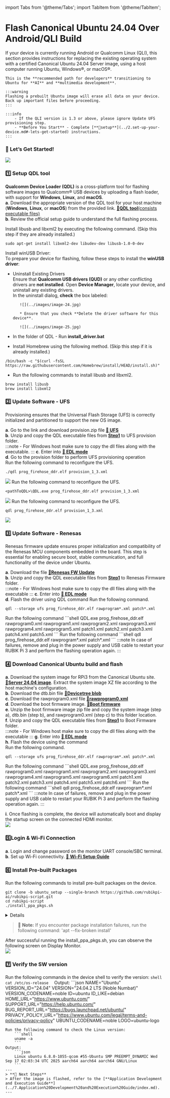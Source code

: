 import Tabs from '@theme/Tabs';
import TabItem from '@theme/TabItem';

#  Flash Canonical Ubuntu 24.04 Over Android/QLI Build

If your device is currently running Android or Qualcomm Linux (QLI), this section provides instructions for replacing the existing operating system with a certified Canonical Ubuntu 24.04 Server image, using a host computer running Ubuntu, Windows®, or macOS®.   

	This is the **recommended path for developers** transitioning to Ubuntu for **AI** and **multimedia development**.

    :::warning
	Flashing a prebuilt Ubuntu image will erase all data on your device. Back up important files before proceeding.  
    ::: 
	
	:::info 
		- If the QLI version is 1.3 or above, please ignore Update UFS provisioning step.  
		- **Before You Start** - Complete [**🔗setup**](../2.set-up-your-device.md#-lets-get-started) instructions.  
	:::

### 🏁 Let’s Get Started!
![](../images/Workflow3.png) 


### 1️⃣ Setup QDL tool   
**Qualcomm Device Loader (QDL)** is a cross-platform tool for flashing software images to Qualcomm® USB devices by uploading a flash loader, with support for **Windows**, **Linux**, and **macOS**.  
**a**. Download the appropriate version of the QDL tool for your host machine (**Windows**, **Linux**, or **macOS**) from the provided link.  [**🔗QDL tool**(consists executable files)](https://softwarecenter.qualcomm.com/catalog/item/Qualcomm_Device_Loader)    
**b**. Review the official setup guide to understand the full flashing process. 
<a id="flashQDL"></a>
<Tabs>

<TabItem value="uhost" label="Ubuntu host">

Install libusb and libxml2 by executing the following command. (Skip this step if they are already installed.)

```shell
sudo apt-get install libxml2-dev libudev-dev libusb-1.0-0-dev
```

</TabItem>
<TabItem value="whost" label="Windows host">

Install winUSB Driver:  
To prepare your device for flashing, follow these steps to install the **winUSB driver**:   
* Uninstall Existing Drivers    
	Ensure that **Qualcomm USB drivers (QUD)** or any other conflicting drivers are **not installed**.
	Open **Device Manager**, locate your device, and uninstall any existing drivers.  
	In the uninstall dialog, **check** the box labeled:  

         ![](../images/image-24.jpg) 

         * Ensure that you check **Delete the driver software for this device**.

         ![](../images/image-25.jpg)

* In the folder of QDL - Run **install_driver.bat** 

</TabItem>
<TabItem value="mhost" label="macOS host">

* Install Homebrew using the following method. (Skip this step if it is already installed.)

```shell
/bin/bash -c "$(curl -fsSL https://raw.githubusercontent.com/Homebrew/install/HEAD/install.sh)"
```

* Run the following commands to install libusb and libxml2.

```shell
brew install libusb
brew install libxml2
```
</TabItem>
</Tabs>


### 2️⃣ Update Software - UFS  
Provisioning ensures that the Universal Flash Storage (UFS) is correctly initialized and partitioned to support the new OS image.  
	
**a**. Go to the link and download provision.zip file [**🔗 UFS**](https://artifacts.codelinaro.org/ui/native/codelinaro-le/Qualcomm_Linux/QCS6490/)    
**b**. Unzip and copy the QDL executable files from [**Step1**](#1️⃣-setup-qdl-tool) to UFS provision folder.  
	:::note
		- For Windows host make sure to copy the dll files along with the executable.
	:::
**c**. Enter into [**🔗 EDL mode**](../2.set-up-your-device.md#enter-into-edl-mode)  
**d**. Go to the provision folder to perform UFS provisioning operation   
<Tabs>
<TabItem value="uhost" label="Ubuntu host">
Run the following command to reconfigure the UFS.
```shell
./qdl prog_firehose_ddr.elf provision_1_3.xml
```
![](../images/image-23.jpg)
</TabItem>
<TabItem value="whost" label="Windows host">
Run the following command to reconfigure the UFS.
```shell
<pathToQDL>\QDL.exe prog_firehose_ddr.elf provision_1_3.xml
```
![](../images/image-30.jpg)
</TabItem>
<TabItem value="mhost" label="macOS host">
Run the following command to reconfigure the UFS.
```shell
qdl prog_firehose_ddr.elf provision_1_3.xml
```
![](../images/image-32.jpg)
</TabItem>
</Tabs>

### 3️⃣ Update Software - Renesas
Renesas firmware update ensures proper initialization and compatibility of the Renesas MCU components embedded in the board. This step is essential for enabling secure boot, stable communication, and full functionality of the device under Ubuntu.  

**a**. Download the file  [**🔗Renesas FW Update**](https://thundercomm.s3.dualstack.ap-northeast-1.amazonaws.com/uploads/web/rubik-pi-3/firmware/Flat_usb_fw.zip)  
**b**. Unzip and copy the QDL executable files from [**Step1**](#1️⃣-setup-qdl-tool) to Renesas Firmware folder.  
	:::note
		- For Windows host make sure to copy the dll files along with the executable
	:::
**c**. Enter into [**🔗 EDL mode**](../2.set-up-your-device.md#enter-into-edl-mode)   
**d**. Flash the driver using QDL command 
<Tabs>
<TabItem value="uhost" label="Ubuntu host">
Run the following command.
```shell
qdl --storage ufs prog_firehose_ddr.elf rawprogram*.xml patch*.xml
```
</TabItem>
<TabItem value="whost" label="Windows host">
Run the following command 
```shell
QDL.exe prog_firehose_ddr.elf rawprogram0.xml rawprogram1.xml rawprogram2.xml rawprogram3.xml rawprogram4.xml rawprogram5.xml patch1.xml patch2.xml patch3.xml patch4.xml patch5.xml  
```
</TabItem>
<TabItem value="mhost" label="macOS host">
Run the following command
```shell
qdl prog_firehose_ddr.elf rawprogram*.xml patch*.xml
```
</TabItem>
</Tabs>
:::note
 In case of failures, remove and plug in the power supply and USB cable to restart your RUBIK Pi 3 and perform the flashing operation again.
:::

### 4️⃣ Download Canonical Ubuntu build and flash
**a**. Download the system image for RPi3 from the Canonical Ubuntu site. [**🔗Server 24.04 image**](https://people.canonical.com/~platform/images/qualcomm-iot/rubikpi3/ubuntu-server-24.04/x00/ubuntu-24.04-preinstalled-server-arm64+rubikpi3-20250912-127.img.xz). Extract the system image XZ file according to the host machine's configuration.    
**b**. Download the dtb.bin file [**🔗Devicetree blob**](https://people.canonical.com/~platform/images/qualcomm-iot/rubikpi3/ubuntu-server-24.04/x00/dtb.bin)  
**c**. Download the rawprogram0.xml file [**🔗rawprogram0.xml**](https://people.canonical.com/~platform/images/qualcomm-iot/rubikpi3/ubuntu-server-24.04/x00/rawprogram0.xml)  
**d**. Download the boot firmware image. [**🔗Boot firmware**](https://thundercomm.s3.dualstack.ap-northeast-1.amazonaws.com/uploads/web/rubik-pi-3/nhlos-bins/QLI.1.4-ubuntu-rubikpi3-nhlos-bins-20250912-127.tar.gz)  
**e**. Unzip the boot firmware image zip file and copy the system image (step a), dtb.bin (step b), and rawprogram0.xml (step c) to this folder location.   
**f**. Unzip and copy the QDL executable files from [**Step1**](#1️⃣-setup-qdl-tool) to Boot Firmware folder.  
	:::note
		- For Windows host make sure to copy the dll files along with the executable
	:::
**g**. Enter into [**🔗 EDL mode**](../2.set-up-your-device.md#enter-into-edl-mode)   
**h**. Flash the device using the command  
<Tabs>
<TabItem value="uhost" label="Ubuntu host">
Run the following command.
```shell
qdl --storage ufs prog_firehose_ddr.elf rawprogram*.xml patch*.xml
```
</TabItem>
<TabItem value="whost" label="Windows host">
Run the following command 
```shell
QDL.exe prog_firehose_ddr.elf rawprogram0.xml rawprogram1.xml rawprogram2.xml rawprogram3.xml rawprogram4.xml rawprogram5.xml rawprogram6.xml patch1.xml patch2.xml patch3.xml patch4.xml patch5.xml patch6.xml
```
</TabItem>
<TabItem value="mhost" label="macOS host">
Run the following command
```shell
qdl prog_firehose_ddr.elf rawprogram*.xml patch*.xml
```
</TabItem>
</Tabs>
:::note
 In case of failures, remove and plug in the power supply and USB cable to restart your RUBIK Pi 3 and perform the flashing operation again.
:::

**i**. Once flashing is complete, the device will automatically boot and display the startup screen on the connected HDMI monitor.  
 ![](../images/Login_prompt.png)

### 5️⃣Login & Wi-Fi Connection 
**a**. Login and change password on the monitor UART console/SBC terminal.    
**b**. Set up Wi-Fi connectivity.  [🔗 **Wi-Fi Setup Guide**](../2.set-up-your-device.md#connect-to-the-network)

### 6️⃣ Install Pre-built Packages 
Run the following commands to install pre-built packages on the device.    
```shell
git clone -b ubuntu_setup --single-branch https://github.com/rubikpi-ai/rubikpi-script.git
cd rubikpi-script
./install_ppa_pkgs.sh 
```

<details>
The script installs the following      
* Install AI samples application packages.  
* Install Rubikpi3 Camera, wiringrp and wiringrp_python packages.  
* Install generic developer tool related packages.  
</details>

> 📌 **Note:** If you encounter package installation failures, run the following command: 'apt --fix-broken install' 

After successful running the install_ppa_pkgs.sh, you can observe the following screen on Display Monitor.  
![](../images/__images_hdmi_monitor_Server.png)
 
### 7️⃣ Verify the SW version
Run the following commands in the device shell to verify the version: 
	```shell
	cat /etc/os-release 
	```
Output: 
	```json
NAME="Ubuntu"
VERSION_ID="24.04"
VERSION="24.04.2 LTS (Noble Numbat)"
VERSION_CODENAME=noble
ID=ubuntu
ID_LIKE=debian
HOME_URL="https://www.ubuntu.com/"
SUPPORT_URL="https://help.ubuntu.com/"
BUG_REPORT_URL="https://bugs.launchpad.net/ubuntu/"
PRIVACY_POLICY_URL="https://www.ubuntu.com/legal/terms-and-policies/privacy-policy"
UBUNTU_CODENAME=noble
LOGO=ubuntu-logo
```
Run the following command to check the Linux version:
	```shell
	uname -a
	```
Output:
	```json
	Linux ubuntu 6.8.0-1055-qcom #55-Ubuntu SMP PREEMPT_DYNAMIC Wed Sep 17 02:03:34 UTC 2025 aarch64 aarch64 aarch64 GNU/Linux  
	```
---
> **🧭 Next Steps**
> After the image is flashed, refer to the [**Application Development and Execution Guide**](../7.Application%20Development%20and%20Execution%20Guide/index.md).
---
